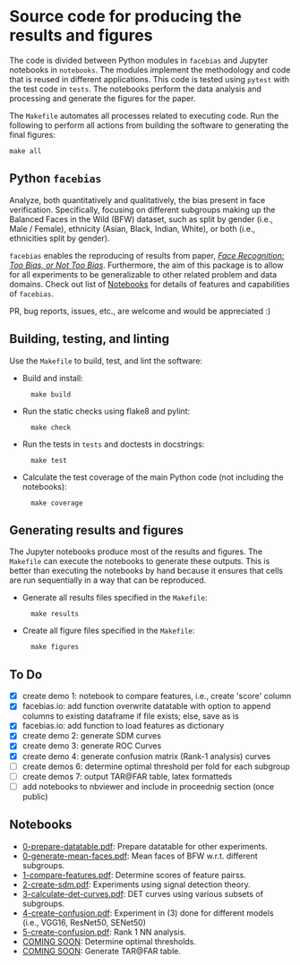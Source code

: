 # Source code for producing the results and figures

The code is divided between Python modules in `facebias` and Jupyter notebooks
in `notebooks`. The modules implement the methodology and code that is reused
in different applications. This code is tested using `pytest` with the test
code in `tests`. The notebooks perform the data analysis and processing and
generate the figures for the paper.

The `Makefile` automates all processes related to executing code.
Run the following to perform all actions from building the software to
generating the final figures:

    make all


## Python `facebias`

Analyze, both quantitatively and qualitatively, the bias present in face verification. Specifically, focusing on different subgroups making up the Balanced Faces in the Wild (BFW) dataset, such as split by gender (i.e., Male / Female), ethnicity (Asian, Black, Indian, White), or both (i.e., ethnicities split by gender).

`facebias` enables the reproducing of results from paper, [_Face Recognition: Too Bias, or Not Too Bias_](https://arxiv.org/pdf/2002.06483.pdf). Furthermore, the aim of this package is to allow for all experiments to be generalizable to other related problem and data domains. Check out list of [Notebooks](#notebooks) for details of features and capabilities of `facebias`. 

PR, bug reports, issues, etc., are welcome and would be appreciated :) 


## Building, testing, and linting

Use the `Makefile` to build, test, and lint the software:

* Build and install:

        make build

* Run the static checks using flake8 and pylint:

        make check

* Run the tests in `tests` and doctests in docstrings:

        make test

* Calculate the test coverage of the main Python code (not including the
  notebooks):

        make coverage


## Generating results and figures

The Jupyter notebooks produce most of the results and figures. The `Makefile`
can execute the notebooks to generate these outputs. This is better than
executing the notebooks by hand because it ensures that cells are run
sequentially in a way that can be reproduced.

* Generate all results files specified in the `Makefile`:

        make results

* Create all figure files specified in the `Makefile`:

        make figures

## To Do

- [x] create demo 1: notebook to compare features, i.e., create 'score' column
- [x] facebias.io: add function overwrite datatable with option to append columns to existing dataframe if file exists; else, save as is
- [x] facebias.io: add function to load features as dictionary
- [x] create demo 2: generate SDM curves
- [x] create demo 3: generate ROC Curves
- [x] create demo 4: generate confusion matrix (Rank-1 analysis) curves
- [ ] create demos 6: determine optimal threshold per fold for each subgroup
- [ ] create demos 7: output TAR@FAR table, latex formatteds
- [ ] add notebooks to nbviewer and include in proceednig section (once public)

<a name="notebooks"></a>
## Notebooks
* [0-prepare-datatable.pdf](notebooks/pdf/0_prepare_datatable.pdf):
  Prepare datatable for other experiments.
* [0-generate-mean-faces.pdf](notebooks/pdf/1a_generate_mean_faces.pdf):
  Mean faces of BFW w.r.t. different subgroups.
* [1-compare-features.pdf](notebooks/pdf/1_compare_features.pdf):
  Determine scores of feature pairss.
* [2-create-sdm.pdf](notebooks/pdf/2_create_sdm_curves.pdf):
  Experiments using signal detection theory.
* [3-calculate-det-curves.pdf](notebooks/pdf/3_calculate_and_display_det_curves.pdf):
  DET curves using various subsets of subgroups.
* [4-create-confusion.pdf](notebooks/pdf/4_det_curve_multinet_analysis.pdf):
  Experiment in (3) done for different models (i.e., VGG16, ResNet50, SENet50)
* [5-create-confusion.pdf](notebooks/pdf/5-rank1-error-confusion-analysis.pdf):
  Rank 1 NN analysis.
* [COMING SOON]():
  Determine optimal thresholds.
* [COMING SOON]():
  Generate TAR@FAR table.
                            
                                

